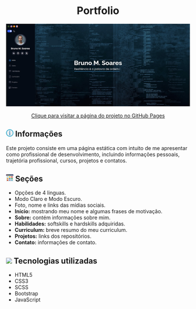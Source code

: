 <h1 align="center">Portfolio</h1>
<a href="#"><img src="./assets/img/index.jpg" alt="Foto do portfolio" /></a>
<p align="center"><a href="https://brunomourasoares.github.io/portfolio/" target="_blank" title="Portfolio">Clique para visitar a página do projeto no GitHub Pages</a>

## <a href="#"><img src="./assets/img/information.png" width="20" /></a> Informações
Este projeto consiste em uma página estática com intuito de me apresentar como profissional de desenvolvimento, incluindo informações pessoais, trajetória profissional, cursos, projetos e contatos.

## <a href="#"><img src="./assets/img/section.png" width="20" /></a> Seções
- Opções de 4 linguas.
- Modo Claro e Modo Escuro.
- Foto, nome e links das mídias sociais.
- **Início:** mostrando meu nome e algumas frases de motivação.
- **Sobre:** contém informações sobre mim.
- **Habilidades:** softskills e hardskills adquiridas.
- **Curriculum:** breve resumo do meu curriculum.
- **Projetos:** links dos repositórios.
- **Contato:** informações de contato.

## <a href="#"><img src="./assets/img/tecnologia.png" width="20" /></a> Tecnologias utilizadas
- HTML5
- CSS3
- SCSS
- Bootstrap
- JavaScript
